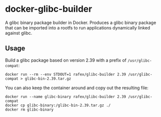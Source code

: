 # docker-glibc-builder

A glibc binary package builder in Docker. Produces a glibc binary package that can be imported into a rootfs to run applications dynamically linked against glibc.

## Usage

Build a glibc package based on version 2.39 with a prefix of `/usr/glibc-compat`:

    docker run --rm --env STDOUT=1 rafex/glibc-builder 2.39 /usr/glibc-compat > glibc-bin-2.39.tar.gz

You can also keep the container around and copy out the resulting file:

    docker run --name glibc-binary rafex/glibc-builder 2.39 /usr/glibc-compat
    docker cp glibc-binary:/glibc-bin-2.39.tar.gz ./
    docker rm glibc-binary
